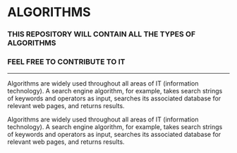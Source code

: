 # ALGORITHMS

### THIS REPOSITORY WILL CONTAIN ALL THE TYPES OF ALGORITHMS
### FEEL FREE TO CONTRIBUTE TO IT


<hr>


<p>

Algorithms are widely used throughout all areas of IT (information technology). A search engine algorithm, for example, takes search strings of keywords and operators as input, searches its associated database for relevant web pages, and returns results.

Algorithms are widely used throughout all areas of IT (information technology). A search engine algorithm, for example, takes search strings of keywords and operators as input, searches its associated database for relevant web pages, and returns results.
  
</p>
